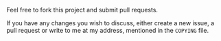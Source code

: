 Feel free to fork this project and submit pull requests.

If you have any changes you wish to discuss, either create a new issue, a pull request or write to me at my address, mentioned in the `COPYING` file.